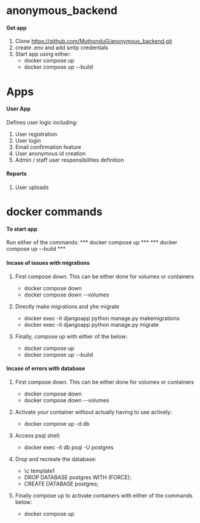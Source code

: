 # anonymous_backend

#### Get app ####
1. Clone https://github.com/MuthonduG/anonymous_backend.git
2. create .env and add smtp credentials
3. Start app using either:
    - docker compose up
    - docker compose up --build

# Apps 

#### User App ####
Defines user logic including:
1. User registration
2. User login
3. Email confirmation feature
4. User anonymous id creation
5. Admin / staff user responsibilities definition

#### Reports ####
1. User uploads 

# docker commands

#### To start app ####

Run either of the commands:
    *** docker compose up ***
    *** docker compose up --build ***

#### Incase of issues with migrations ####
1. First compose down. This can be either done for volumes or containers
    - docker compose down
    - docker compose down --volumes

2. Directly make migrations and yhe migrate
    - docker exec -it djangoapp python manage.py makemigrations
    - docker exec -it djangoapp python manage.py migrate

3. Finally, compose up with either of the below:
    - docker compose up
    - docker compose up --build


#### Incase of errors with database ####

1. First compose down. This can be either done for volumes or containers
    - docker compose down
    - docker compose down --volumes

2. Activate your container without actually having to use actively:
    - docker compose up -d db

3. Access psql shell:
    - docker exec -it db psql -U postgres

4. Drop and recreate the database:
    - \c template1
    - DROP DATABASE postgres WITH (FORCE);
    - CREATE DATABASE postgres;

5. Finally compose up to activate containers with either of the commands below:
    - docker compose up